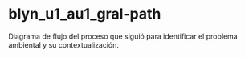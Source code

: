# blyn_u1_au1_gral-path
Diagrama de flujo del proceso que siguió para identificar el problema ambiental y su contextualización.
